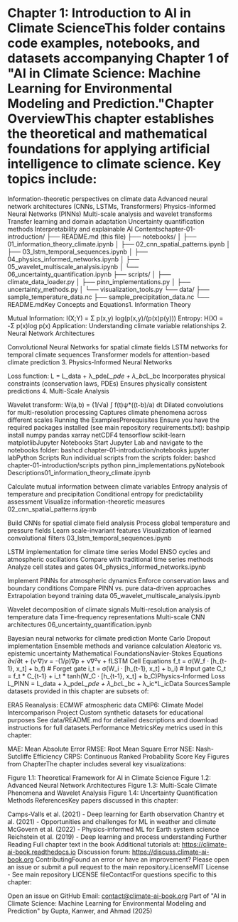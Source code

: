 # Chapter 1: Introduction to AI in Climate ScienceThis folder contains code examples, notebooks, and datasets accompanying Chapter 1 of "AI in Climate Science: Machine Learning for Environmental Modeling and Prediction."Chapter OverviewThis chapter establishes the theoretical and mathematical foundations for applying artificial intelligence to climate science. Key topics include:
Information-theoretic perspectives on climate data
Advanced neural network architectures (CNNs, LSTMs, Transformers)
Physics-Informed Neural Networks (PINNs)
Multi-scale analysis and wavelet transforms
Transfer learning and domain adaptation
Uncertainty quantification methods
Interpretability and explainable AI
Contentschapter-01-introduction/
├── README.md (this file)
├── notebooks/
│   ├── 01_information_theory_climate.ipynb
│   ├── 02_cnn_spatial_patterns.ipynb
│   ├── 03_lstm_temporal_sequences.ipynb
│   ├── 04_physics_informed_networks.ipynb
│   ├── 05_wavelet_multiscale_analysis.ipynb
│   └── 06_uncertainty_quantification.ipynb
├── scripts/
│   ├── climate_data_loader.py
│   ├── pinn_implementations.py
│   ├── uncertainty_methods.py
│   └── visualization_tools.py
└── data/
    ├── sample_temperature_data.nc
    ├── sample_precipitation_data.nc
    └── README.mdKey Concepts and Equations1. Information Theory

Mutual Information: I(X;Y) = Σ p(x,y) log(p(x,y)/(p(x)p(y)))
Entropy: H(X) = -Σ p(x)log p(x)
Application: Understanding climate variable relationships
2. Neural Network Architectures

Convolutional Neural Networks for spatial climate fields
LSTM networks for temporal climate sequences
Transformer models for attention-based climate prediction
3. Physics-Informed Neural Networks

Loss function: L = L_data + λ_pde*L_pde + λ_bc*L_bc
Incorporates physical constraints (conservation laws, PDEs)
Ensures physically consistent predictions
4. Multi-Scale Analysis

Wavelet transform: W(a,b) = (1/√a) ∫ f(t)ψ*((t-b)/a) dt
Dilated convolutions for multi-resolution processing
Captures climate phenomena across different scales
Running the ExamplesPrerequisites
Ensure you have the required packages installed (see main repository requirements.txt):
bashpip install numpy pandas xarray netCDF4 tensorflow scikit-learn matplotlibJupyter Notebooks
Start Jupyter Lab and navigate to the notebooks folder:
bashcd chapter-01-introduction/notebooks
jupyter labPython Scripts
Run individual scripts from the scripts folder:
bashcd chapter-01-introduction/scripts
python pinn_implementations.pyNotebook Descriptions01_information_theory_climate.ipynb

Calculate mutual information between climate variables
Entropy analysis of temperature and precipitation
Conditional entropy for predictability assessment
Visualize information-theoretic measures
02_cnn_spatial_patterns.ipynb

Build CNNs for spatial climate field analysis
Process global temperature and pressure fields
Learn scale-invariant features
Visualization of learned convolutional filters
03_lstm_temporal_sequences.ipynb

LSTM implementation for climate time series
Model ENSO cycles and atmospheric oscillations
Compare with traditional time series methods
Analyze cell states and gates
04_physics_informed_networks.ipynb

Implement PINNs for atmospheric dynamics
Enforce conservation laws and boundary conditions
Compare PINN vs. pure data-driven approaches
Extrapolation beyond training data
05_wavelet_multiscale_analysis.ipynb

Wavelet decomposition of climate signals
Multi-resolution analysis of temperature data
Time-frequency representations
Multi-scale CNN architectures
06_uncertainty_quantification.ipynb

Bayesian neural networks for climate prediction
Monte Carlo Dropout implementation
Ensemble methods and variance calculation
Aleatoric vs. epistemic uncertainty
Mathematical FoundationsNavier-Stokes Equations
∂v/∂t + (v·∇)v = -(1/ρ)∇p + ν∇²v + fLSTM Cell Equations
f_t = σ(W_f · [h_{t-1}, x_t] + b_f)  # Forget gate
i_t = σ(W_i · [h_{t-1}, x_t] + b_i)  # Input gate
C_t = f_t * C_{t-1} + i_t * tanh(W_C · [h_{t-1}, x_t] + b_C)Physics-Informed Loss
L_PINN = L_data + λ_pde*L_pde + λ_bc*L_bc + λ_ic*L_icData SourcesSample datasets provided in this chapter are subsets of:

ERA5 Reanalysis: ECMWF atmospheric data
CMIP6: Climate Model Intercomparison Project
Custom synthetic datasets for educational purposes
See data/README.md for detailed descriptions and download instructions for full datasets.Performance MetricsKey metrics used in this chapter:

MAE: Mean Absolute Error
RMSE: Root Mean Square Error
NSE: Nash-Sutcliffe Efficiency
CRPS: Continuous Ranked Probability Score
Key Figures from ChapterThe chapter includes several key visualizations:

Figure 1.1: Theoretical Framework for AI in Climate Science
Figure 1.2: Advanced Neural Network Architectures
Figure 1.3: Multi-Scale Climate Phenomena and Wavelet Analysis
Figure 1.4: Uncertainty Quantification Methods
ReferencesKey papers discussed in this chapter:

Camps-Valls et al. (2021) - Deep learning for Earth observation
Chantry et al. (2021) - Opportunities and challenges for ML in weather and climate
McGovern et al. (2022) - Physics-informed ML for Earth system science
Reichstein et al. (2019) - Deep learning and process understanding
Further Reading
Full chapter text in the book
Additional tutorials at: https://climate-ai-book.readthedocs.io
Discussion forum: https://discuss.climate-ai-book.org
ContributingFound an error or have an improvement? Please open an issue or submit a pull request to the main repository.LicenseMIT License - See main repository LICENSE fileContactFor questions specific to this chapter:

Open an issue on GitHub
Email: contact@climate-ai-book.org
Part of "AI in Climate Science: Machine Learning for Environmental Modeling and Prediction"
by Gupta, Kanwer, and Ahmad (2025)


